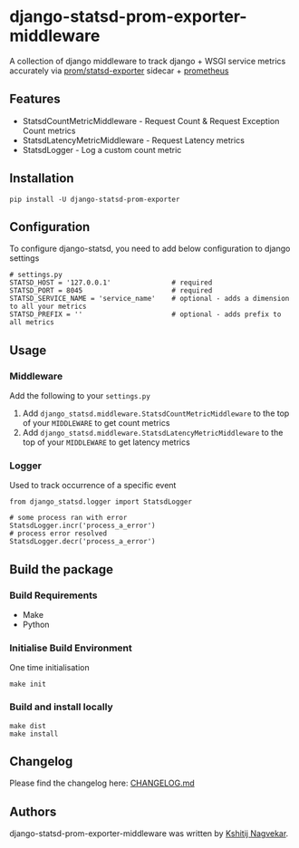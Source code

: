 # django-statsd-prom-exporter-middleware

A collection of django middleware to track django + WSGI service metrics accurately via [prom/statsd-exporter](https://github.com/prometheus/statsd_exporter) sidecar + [prometheus](https://prometheus.io/)

## Features
* StatsdCountMetricMiddleware - Request Count & Request Exception Count metrics
* StatsdLatencyMetricMiddleware - Request Latency metrics
* StatsdLogger - Log a custom count metric


## Installation
```
pip install -U django-statsd-prom-exporter
```


## Configuration

To configure django-statsd, you need to add below configuration to django settings

```
# settings.py
STATSD_HOST = '127.0.0.1'               # required
STATSD_PORT = 8045                      # required
STATSD_SERVICE_NAME = 'service_name'    # optional - adds a dimension to all your metrics
STATSD_PREFIX = ''                      # optional - adds prefix to all metrics

```


## Usage

### Middleware
Add the following to your `settings.py`
1. Add `django_statsd.middleware.StatsdCountMetricMiddleware` to the top of your `MIDDLEWARE` to get count metrics
2. Add `django_statsd.middleware.StatsdLatencyMetricMiddleware` to the top of your `MIDDLEWARE` to get latency metrics

### Logger
Used to track occurrence of a specific event
```
from django_statsd.logger import StatsdLogger

# some process ran with error
StatsdLogger.incr('process_a_error')
# process error resolved
StatsdLogger.decr('process_a_error')
```


## Build the package

### Build Requirements
- Make
- Python

### Initialise Build Environment
One time initialisation
```
make init
```

### Build and install locally
```
make dist
make install
```


## Changelog

Please find the changelog here: [CHANGELOG.md](CHANGELOG.md)


## Authors

django-statsd-prom-exporter-middleware was written by [Kshitij Nagvekar](mailto:kshitij.nagvekar@workindia.in).
